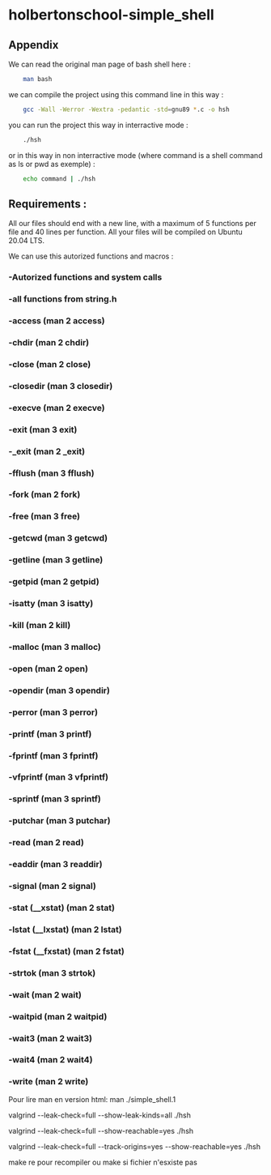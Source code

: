 # holbertonschool-simple_shell

## Appendix

We can read the original man page of bash shell here :

```bash
	man bash
```

we can compile the project using this command line in this way :

```bash
	gcc -Wall -Werror -Wextra -pedantic -std=gnu89 *.c -o hsh
```

you can run the project this way in interractive mode :

```bash
	./hsh
```

or in this way in non interractive mode (where command is a shell command as ls or pwd as exemple) :

```bash
	echo command | ./hsh
```

## Requirements :

All our files should end with a new line, with a maximum of 5 functions per file and 40 lines per function.
All your files will be compiled on Ubuntu 20.04 LTS.

We can use this autorized functions and macros :

### -Autorized functions and system calls

### -all functions from string.h

### -access (man 2 access)

### -chdir (man 2 chdir)

### -close (man 2 close)

### -closedir (man 3 closedir)

### -execve (man 2 execve)

### -exit (man 3 exit)

### -\_exit (man 2 \_exit)

### -fflush (man 3 fflush)

### -fork (man 2 fork)

### -free (man 3 free)

### -getcwd (man 3 getcwd)

### -getline (man 3 getline)

### -getpid (man 2 getpid)

### -isatty (man 3 isatty)

### -kill (man 2 kill)

### -malloc (man 3 malloc)

### -open (man 2 open)

### -opendir (man 3 opendir)

### -perror (man 3 perror)

### -printf (man 3 printf)

### -fprintf (man 3 fprintf)

### -vfprintf (man 3 vfprintf)

### -sprintf (man 3 sprintf)

### -putchar (man 3 putchar)

### -read (man 2 read)

### -eaddir (man 3 readdir)

### -signal (man 2 signal)

### -stat (\_\_xstat) (man 2 stat)

### -lstat (\_\_lxstat) (man 2 lstat)

### -fstat (\_\_fxstat) (man 2 fstat)

### -strtok (man 3 strtok)

### -wait (man 2 wait)

### -waitpid (man 2 waitpid)

### -wait3 (man 2 wait3)

### -wait4 (man 2 wait4)

### -write (man 2 write)

Pour lire man en version html: man ./simple_shell.1

valgrind --leak-check=full --show-leak-kinds=all ./hsh

valgrind --leak-check=full --show-reachable=yes ./hsh

valgrind --leak-check=full --track-origins=yes --show-reachable=yes ./hsh

make re pour recompiler ou make si fichier n'esxiste pas
